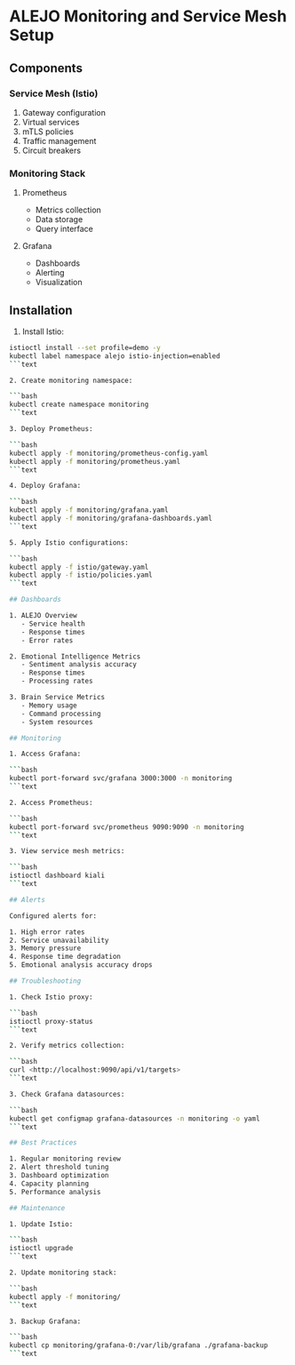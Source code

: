 # ALEJO Monitoring and Service Mesh Setup

## Components

### Service Mesh (Istio)

1. Gateway configuration
2. Virtual services
3. mTLS policies
4. Traffic management
5. Circuit breakers

### Monitoring Stack

1. Prometheus
   - Metrics collection
   - Data storage
   - Query interface

2. Grafana
   - Dashboards
   - Alerting
   - Visualization

## Installation

1. Install Istio:

```bash
istioctl install --set profile=demo -y
kubectl label namespace alejo istio-injection=enabled
```text

2. Create monitoring namespace:

```bash
kubectl create namespace monitoring
```text

3. Deploy Prometheus:

```bash
kubectl apply -f monitoring/prometheus-config.yaml
kubectl apply -f monitoring/prometheus.yaml
```text

4. Deploy Grafana:

```bash
kubectl apply -f monitoring/grafana.yaml
kubectl apply -f monitoring/grafana-dashboards.yaml
```text

5. Apply Istio configurations:

```bash
kubectl apply -f istio/gateway.yaml
kubectl apply -f istio/policies.yaml
```text

## Dashboards

1. ALEJO Overview
   - Service health
   - Response times
   - Error rates

2. Emotional Intelligence Metrics
   - Sentiment analysis accuracy
   - Response times
   - Processing rates

3. Brain Service Metrics
   - Memory usage
   - Command processing
   - System resources

## Monitoring

1. Access Grafana:

```bash
kubectl port-forward svc/grafana 3000:3000 -n monitoring
```text

2. Access Prometheus:

```bash
kubectl port-forward svc/prometheus 9090:9090 -n monitoring
```text

3. View service mesh metrics:

```bash
istioctl dashboard kiali
```text

## Alerts

Configured alerts for:

1. High error rates
2. Service unavailability
3. Memory pressure
4. Response time degradation
5. Emotional analysis accuracy drops

## Troubleshooting

1. Check Istio proxy:

```bash
istioctl proxy-status
```text

2. Verify metrics collection:

```bash
curl <http://localhost:9090/api/v1/targets>
```text

3. Check Grafana datasources:

```bash
kubectl get configmap grafana-datasources -n monitoring -o yaml
```text

## Best Practices

1. Regular monitoring review
2. Alert threshold tuning
3. Dashboard optimization
4. Capacity planning
5. Performance analysis

## Maintenance

1. Update Istio:

```bash
istioctl upgrade
```text

2. Update monitoring stack:

```bash
kubectl apply -f monitoring/
```text

3. Backup Grafana:

```bash
kubectl cp monitoring/grafana-0:/var/lib/grafana ./grafana-backup
```text
